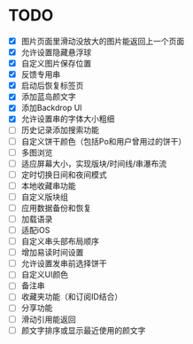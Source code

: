 # TODO
- [x] 图片页面里滑动没放大的图片能返回上一个页面
- [x] 允许设置隐藏悬浮球
- [x] 自定义图片保存位置
- [x] 反馈专用串
- [x] 启动后恢复标签页
- [x] 添加蓝岛颜文字
- [x] 添加Backdrop UI
- [x] 允许设置串的字体大小粗细
- [ ] 历史记录添加搜索功能
- [ ] 自定义饼干颜色（包括Po和用户曾用过的饼干）
- [ ] 多图浏览
- [ ] 适应屏幕大小，实现版块/时间线/串瀑布流
- [ ] 定时切换日间和夜间模式
- [ ] 本地收藏串功能
- [ ] 自定义版块组
- [ ] 应用数据备份和恢复
- [ ] 加载语录
- [ ] 适配iOS
- [ ] 自定义串头部布局顺序
- [ ] 增加易读时间设置
- [ ] 允许设置发串前选择饼干
- [ ] 自定义UI颜色
- [ ] 备注串
- [ ] 收藏夹功能（和订阅ID结合）
- [ ] 分享功能
- [ ] 滑动引用能返回
- [ ] 颜文字排序或显示最近使用的颜文字
